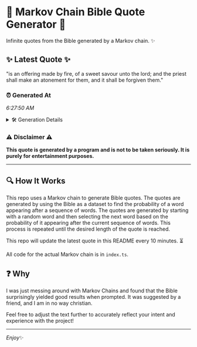 # 📖 Markov Chain Bible Quote Generator 📖

Infinite quotes from the Bible generated by a Markov chain. ✨

## ✨ Latest Quote ✨
"is an offering made by fire, of a sweet savour unto the lord; and the priest shall make an atonement for them, and it shall be forgiven them."

### ⏰ Generated At
*6:27:50 AM*

<details>
    <summary>🛠️ Generation Details</summary>
    <p>
        <strong>🌱 Seed:</strong> is<br>
        <strong>🔄 Iterations:</strong> 27<br>
        <strong>📜 Context History:</strong><br>[ is ]: an<br>[ is, an ]: offering<br>[ is, an, offering ]: made<br>[ is, an, offering, made ]: by<br>[ is, an, offering, made, by ]: fire,<br>[ is, an, offering, made, by, fire, ]: of<br>[ an, offering, made, by, fire,, of ]: a<br>[ offering, made, by, fire,, of, a ]: sweet<br>[ made, by, fire,, of, a, sweet ]: savour<br>[ by, fire,, of, a, sweet, savour ]: unto<br>[ fire,, of, a, sweet, savour, unto ]: the<br>[ of, a, sweet, savour, unto, the ]: lord;<br>[ a, sweet, savour, unto, the, lord; ]: and<br>[ sweet, savour, unto, the, lord;, and ]: the<br>[ savour, unto, the, lord;, and, the ]: priest<br>[ unto, the, lord;, and, the, priest ]: shall<br>[ the, lord;, and, the, priest, shall ]: make<br>[ lord;, and, the, priest, shall, make ]: an<br>[ and, the, priest, shall, make, an ]: atonement<br>[ the, priest, shall, make, an, atonement ]: for<br>[ priest, shall, make, an, atonement, for ]: them,<br>[ shall, make, an, atonement, for, them, ]: and<br>[ make, an, atonement, for, them,, and ]: it<br>[ an, atonement, for, them,, and, it ]: shall<br>[ atonement, for, them,, and, it, shall ]: be<br>[ for, them,, and, it, shall, be ]: forgiven<br>[ them,, and, it, shall, be, forgiven ]: them.<br>
    </p>
</details>

### ⚠️ Disclaimer ⚠️
**This quote is generated by a program and is not to be taken seriously. It is purely for entertainment purposes.**

---

## 🔍 How It Works

This repo uses a Markov chain to generate Bible quotes. The quotes are generated by using the Bible as a dataset to find the probability of a word appearing after a sequence of words. The quotes are generated by starting with a random word and then selecting the next word based on the probability of it appearing after the current sequence of words. This process is repeated until the desired length of the quote is reached.

This repo will update the latest quote in this README every 10 minutes. ⏳

All code for the actual Markov chain is in `index.ts`.

## ❓ Why

I was just messing around with Markov Chains and found that the Bible surprisingly yielded good results when prompted. 
It was suggested by a friend, and I am in no way christian.

Feel free to adjust the text further to accurately reflect your intent and experience with the project!

---

*Enjoy*✨
